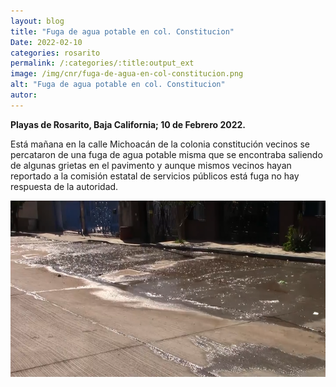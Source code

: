 ```yaml
---
layout: blog
title: "Fuga de agua potable en col. Constitucion"
Date: 2022-02-10
categories: rosarito
permalink: /:categories/:title:output_ext
image: /img/cnr/fuga-de-agua-en-col-constitucion.png
alt: "Fuga de agua potable en col. Constitucion"
autor:
---
```


**Playas de Rosarito, Baja California; 10 de Febrero 2022.** 

Está mañana en la calle Michoacán de la colonia constitución vecinos se percataron de una fuga de agua potable misma que se encontraba saliendo de algunas grietas en el pavimento y aunque mismos vecinos hayan reportado a la comisión estatal de servicios públicos está fuga no hay respuesta de la autoridad.

<div id="carouselExampleSlidesOnly" class="carousel slide" data-ride="carousel">
  <div class="carousel-inner">
    <div class="carousel-item active">
       <img class="d-block w-100" src="/img/cnr/fuga-de-agua-en-col-constitucion.png" loading="lazy"  alt="Fuga de agua potable en col. Constitucion">
    </div>
  </div>
</div>
